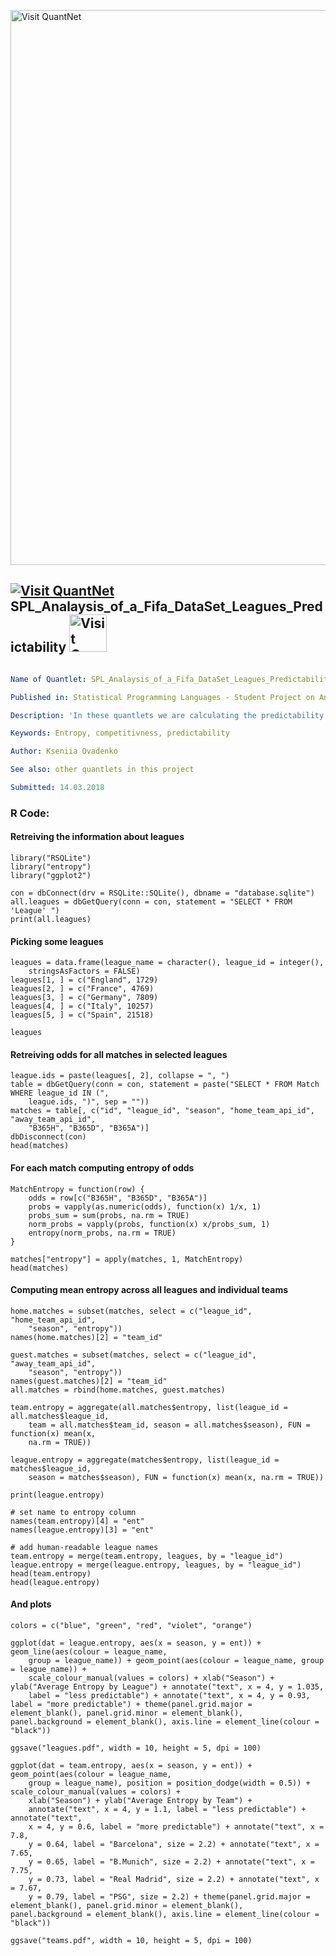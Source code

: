 
[<img src="https://github.com/QuantLet/Styleguide-and-FAQ/blob/master/pictures/banner.png" width="888" alt="Visit QuantNet">](http://quantlet.de/)

## [<img src="https://github.com/QuantLet/Styleguide-and-FAQ/blob/master/pictures/qloqo.png" alt="Visit QuantNet">](http://quantlet.de/) **SPL_Analaysis_of_a_Fifa_DataSet_Leagues_Predictability** [<img src="https://github.com/QuantLet/Styleguide-and-FAQ/blob/master/pictures/QN2.png" width="60" alt="Visit QuantNet 2.0">](http://quantlet.de/)

```yaml

Name of Quantlet: SPL_Analaysis_of_a_Fifa_DataSet_Leagues_Predictability

Published in: Statistical Programming Languages - Student Project on Analaysis of a FIFA Data set

Description: 'In these quantlets we are calculating the predictability of chosen leagues. We are using entropy as a proxy of the level of competitiveness of a certain league or a match. The entropy is calculated on the basis of probabilities which different outcomes of the matches, which are, in its turn, retrieved from the bidding odds provided by a gambling agency.'

Keywords: Entropy, competitivness, predictability

Author: Kseniia Ovadenko

See also: other quantlets in this project

Submitted: 14.03.2018

```


### R Code:
#### Retreiving the information about leagues
```{r}
library("RSQLite")
library("entropy")
library("ggplot2")

con = dbConnect(drv = RSQLite::SQLite(), dbname = "database.sqlite")
all.leagues = dbGetQuery(conn = con, statement = "SELECT * FROM 'League' ")
print(all.leagues)
```

#### Picking some leagues

```{r}
leagues = data.frame(league_name = character(), league_id = integer(), 
    stringsAsFactors = FALSE)
leagues[1, ] = c("England", 1729)
leagues[2, ] = c("France", 4769)
leagues[3, ] = c("Germany", 7809)
leagues[4, ] = c("Italy", 10257)
leagues[5, ] = c("Spain", 21518)

leagues
```


#### Retreiving odds for all matches in selected leagues


```{r}
league.ids = paste(leagues[, 2], collapse = ", ")
table = dbGetQuery(conn = con, statement = paste("SELECT * FROM Match WHERE league_id IN (", 
    league.ids, ")", sep = ""))
matches = table[, c("id", "league_id", "season", "home_team_api_id", "away_team_api_id", 
    "B365H", "B365D", "B365A")]
dbDisconnect(con)
head(matches)
```

#### For each match computing entropy of odds

```{r}
MatchEntropy = function(row) {
    odds = row[c("B365H", "B365D", "B365A")]
    probs = vapply(as.numeric(odds), function(x) 1/x, 1)
    probs_sum = sum(probs, na.rm = TRUE)
    norm_probs = vapply(probs, function(x) x/probs_sum, 1)
    entropy(norm_probs, na.rm = TRUE)
}

matches["entropy"] = apply(matches, 1, MatchEntropy)
head(matches)
```

#### Computing mean entropy across all leagues and individual teams

```{r}
home.matches = subset(matches, select = c("league_id", "home_team_api_id", 
    "season", "entropy"))
names(home.matches)[2] = "team_id"

guest.matches = subset(matches, select = c("league_id", "away_team_api_id", 
    "season", "entropy"))
names(guest.matches)[2] = "team_id"
all.matches = rbind(home.matches, guest.matches)

team.entropy = aggregate(all.matches$entropy, list(league_id = all.matches$league_id, 
    team = all.matches$team_id, season = all.matches$season), FUN = function(x) mean(x, 
    na.rm = TRUE))

league.entropy = aggregate(matches$entropy, list(league_id = matches$league_id, 
    season = matches$season), FUN = function(x) mean(x, na.rm = TRUE))

print(league.entropy)

# set name to entropy column
names(team.entropy)[4] = "ent"
names(league.entropy)[3] = "ent"

# add human-readable league names
team.entropy = merge(team.entropy, leagues, by = "league_id")
league.entropy = merge(league.entropy, leagues, by = "league_id")
head(team.entropy)
head(league.entropy)
```

#### And plots

```{r}
colors = c("blue", "green", "red", "violet", "orange")

ggplot(dat = league.entropy, aes(x = season, y = ent)) + geom_line(aes(colour = league_name, 
    group = league_name)) + geom_point(aes(colour = league_name, group = league_name)) + 
    scale_colour_manual(values = colors) + xlab("Season") + ylab("Average Entropy by League") + annotate("text", x = 4, y = 1.035, 
    label = "less predictable") + annotate("text", x = 4, y = 0.93, label = "more predictable") + theme(panel.grid.major = element_blank(), panel.grid.minor = element_blank(),
panel.background = element_blank(), axis.line = element_line(colour = "black"))

ggsave("leagues.pdf", width = 10, height = 5, dpi = 100)

ggplot(dat = team.entropy, aes(x = season, y = ent)) + geom_point(aes(colour = league_name, 
    group = league_name), position = position_dodge(width = 0.5)) + scale_colour_manual(values = colors) + 
    xlab("Season") + ylab("Average Entropy by Team") + 
    annotate("text", x = 4, y = 1.1, label = "less predictable") + annotate("text", 
    x = 4, y = 0.6, label = "more predictable") + annotate("text", x = 7.8, 
    y = 0.64, label = "Barcelona", size = 2.2) + annotate("text", x = 7.65, 
    y = 0.65, label = "B.Munich", size = 2.2) + annotate("text", x = 7.75, 
    y = 0.73, label = "Real Madrid", size = 2.2) + annotate("text", x = 7.67, 
    y = 0.79, label = "PSG", size = 2.2) + theme(panel.grid.major = element_blank(), panel.grid.minor = element_blank(),
panel.background = element_blank(), axis.line = element_line(colour = "black"))

ggsave("teams.pdf", width = 10, height = 5, dpi = 100)
```
